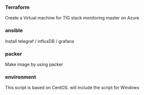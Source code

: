 ### Terraform
Create a Virtual machine for TIG stack monitoring master on Azure

### ansible 
Install telegraf / influxDB / grafana

### packer
Make image by using packer


### environment
This script is based on CentOS. 
will include the script for Windows

